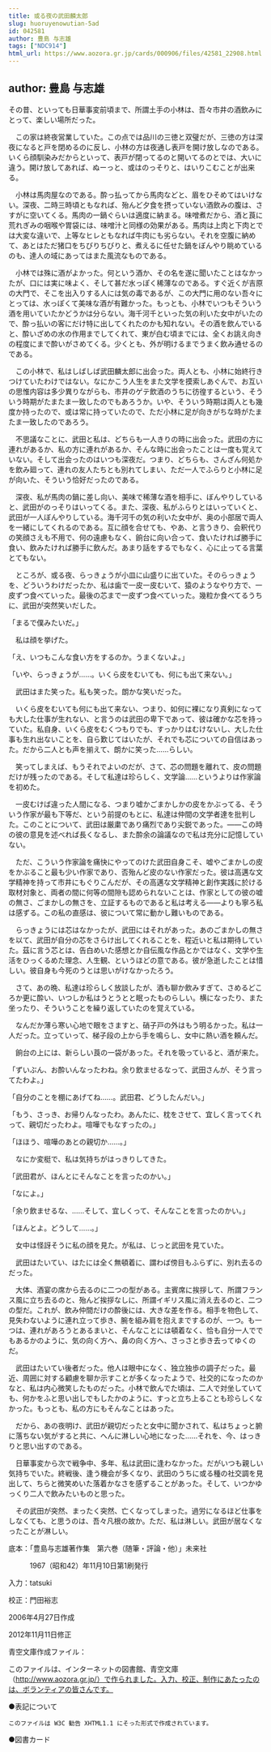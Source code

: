 ```yaml
---
title: 或る夜の武田麟太郎
slug: huoruyenowutian-5ad
id: 042581
author: 豊島 与志雄
tags: ["NDC914"]
html_url: https://www.aozora.gr.jp/cards/000906/files/42581_22908.html
---
```


## author: 豊島 与志雄

その昔、といっても日華事変前頃まで、所謂土手の小林は、吾々市井の酒飲みにとって、楽しい場所だった。

　この家は終夜営業していた。この点では品川の三徳と双璧だが、三徳の方は深夜になると戸を閉めるのに反し、小林の方は夜通し表戸を開け放しなのである。いくら顔馴染みだからといって、表戸が閉ってるのと開いてるのとでは、大いに違う。開け放してあれば、ぬーっと、或はのっそりと、はいりこむことが出来る。

　小林は馬肉屋なのである。酔っ払ってから馬肉などと、眉をひそめてはいけない。深夜、二時三時頃ともなれば、殆んど夕食を摂っていない酒飲みの腹は、さすがに空いてくる。馬肉の一鍋ぐらいは適度に納まる。味噌煮だから、酒と莨に荒れぎみの咽喉や胃袋には、味噌汁と同様の効果がある。馬肉は上肉と下肉とでは大変な違いで、上等なヒレともなれば牛肉にも劣らない。それを空腹に納めて、あとはただ猪口をちびりちびりと、煮えるに任せた鍋をぼんやり眺めているのも、達人の域にあってはまた風流なものである。

　小林では殊に酒がよかった。何という酒か、その名を遂に聞いたことはなかったが、口には実に味よく、そして甚だ水っぽく稀薄なのである。すぐ近くが吉原の大門で、そこを出入りする人には気の毒であるが、この大門に用のない吾々にとっては、水っぽくて美味な酒が有難かった。もっとも、小林でいつもそういう酒を用いていたかどうかは分らない。海千河千といった気の利いた女中がいたので、酔っ払いの客にだけ特に出してくれたのかも知れない。その酒を飲んでいると、酔いざめの水の作用までしてくれて、東が白む頃までには、全くお誂え向きの程度にまで酔いがさめてくる。少くとも、外が明けるまでうまく飲み通せるのである。

　この小林で、私はしばしば武田麟太郎に出会った。両人とも、小林に始終行きつけていたわけではない。なにかこう人生をまた文学を摸索しあぐんで、お互いの思惟内容は多少異りながらも、市井のゲテ飲酒のうちに彷徨するという、そういう時期がたまたま一致したのでもあろうか。いや、そういう時期は両人とも幾度か持ったので、或は常に持っていたので、ただ小林に足が向きがちな時がたまたま一致したのであろう。

　不思議なことに、武田と私は、どちらも一人きりの時に出会った。武田の方に連れがあるか、私の方に連れがあるか、そんな時に出会ったことは一度も覚えていない。そして出会ったのはいつも深夜だ。つまり、どちらも、さんざん何処かを飲み廻って、連れの友人たちとも別れてしまい、ただ一人でふらりと小林に足が向いた、そういう恰好だったのである。

　深夜、私が馬肉の鍋に差し向い、美味で稀薄な酒を相手に、ぼんやりしていると、武田がのっそりはいってくる。また、深夜、私がふらりとはいっていくと、武田が一人ぼんやりしている。海千河千の気の利いた女中が、奥の小部居で両人を一緒にしてくれるのである。互に顔を合せても、やあ、と言うきり、会釈代りの笑顔さえも不用で、何の遠慮もなく、餉台に向い合って、食いたければ勝手に食い、飲みたければ勝手に飲んだ。あまり話をするでもなく、心に止ってる言葉とてもない。

　ところが、或る夜、らっきょうが小皿に山盛りに出ていた。そのらっきょうを、どういうわけだったか、私は歯で一皮一皮むいて、猿のようなやり方で、一皮ずつ食べていった。最後の芯まで一皮ずつ食べていった。幾粒か食べてるうちに、武田が突然笑いだした。

「まるで僕みたいだ。」

　私は顔を挙げた。

「え、いつもこんな食い方をするのか。うまくないよ。」

「いや、らっきょうが……。いくら皮をむいても、何にも出て来ない。」

　武田はまた笑った。私も笑った。朗かな笑いだった。

　いくら皮をむいても何にも出て来ない、つまり、如何に裸になり真剣になっても大した仕事が生れない、と言うのは武田の卑下であって、彼は確かな芯を持っていた。私自身、いくら皮をむくつもりでも、すっかりはむけないし、大した仕事も生れ出ないことを、自ら歎じてはいたが、それでも芯についての自信はあった。だから二人とも声を揃えて、朗かに笑った……らしい。

　笑ってしまえば、もうそれでよいのだが、さて、芯の問題を離れて、皮の問題だけが残ったのである。そして私達は珍らしく、文学論……というよりは作家論を初めた。

　一皮むけば違った人間になる、つまり嘘かごまかしかの皮をかぶってる、そういう作家が最も下等だ、という前提のもとに、私達は仲間の文学者達を批判した。このことについて、武田は厳粛であり痛烈であり尖鋭であった。――この時の彼の意見を述べれば長くなるし、また酔余の論議なので私は充分に記憶していない。

　ただ、こういう作家論を痛快にやってのけた武田自身こそ、嘘やごまかしの皮をかぶること最も少い作家であり、否殆んど皮のない作家だった。彼は高邁な文学精神を持って市井にもぐりこんだが、その高邁な文学精神と創作実践に於ける取材対象と、両者の間に何等の間隙も認められないことは、作家としての彼の嘘の無さ、ごまかしの無さを、立証するものであると私は考える――よりも寧ろ私は感ずる。この私の直感は、彼について常に動かし難いものである。

　らっきょうには芯はなかったが、武田にはそれがあった。あのごまかしの無さを以て、武田が自分の芯をさらけ出してくれることを、程近いと私は期待していた。茲に言う芯とは、告白めいた感想とか自伝風な作品とかではなく、文学や生活をひっくるめた理念、人生観、というほどの意である。彼が急逝したことは惜しい。彼自身も今死のうとは思いがけなかったろう。

　さて、あの晩、私達は珍らしく放談したが、酒も聊か飲みすぎて、さめるどころか更に酔い、いつしか私はうとうとと眠ったものらしい。横になったり、また坐ったり、そういうことを繰り返していたのを覚えている。

　なんだか薄ら寒い心地で眼をさますと、硝子戸の外はもう明るかった。私は一人だった。立っていって、梯子段の上から手を鳴らし、女中に熱い酒を頼んだ。

　餉台の上には、新らしい莨の一袋があった。それを吸っていると、酒が来た。

「ずいぶん、お酔いんなったわね。余り飲ませるなって、武田さんが、そう言ってたわよ。」

「自分のことを棚にあげてね……。武田君、どうしたんだい。」

「もう、さっき、お帰りんなったわ。あんたに、枕をさせて、宜しく言ってくれって、親切だったわよ。喧嘩でもなすったの。」

「ほほう、喧嘩のあとの親切か……。」

　なにか変梃で、私は気持ちがはっきりしてきた。

「武田君が、ほんとにそんなことを言ったのかい。」

「なによ。」

「余り飲ませるな、……そして、宜しくって、そんなことを言ったのかい。」

「ほんとよ。どうして……。」

　女中は怪訝そうに私の顔を見た。が私は、じっと武田を見ていた。

　武田はたいてい、はたには全く無頓着に、謂わば傍目もふらずに、別れ去るのだった。

　大体、酒宴の席から去るのに二つの型がある。主賓席に挨拶して、所謂フランス風に立ち去るのと、殆んど挨拶なしに、所謂イギリス風に消え去るのと、二つの型だ。これが、飲み仲間だけの酔後には、大きな差を作る。相手を物色して、見失わないように連れ立って歩き、腕を組み肩を抱えまでするのが、一つ。も一つは、連れがあろうとあるまいと、そんなことには頓着なく、恰も自分一人ででもあるかのように、気の向く方へ、鼻の向く方へ、さっさと歩き去ってゆくのだ。

　武田はたいてい後者だった。他人は眼中になく、独立独歩の調子だった。最近、周囲に対する顧慮を聊か示すことが多くなったようで、社交的になったのかなと、私は内心微笑したものだった。小林で飲んでた頃は、二人で対坐していても、何かをふと思い出しでもしたかのように、すっと立ち上ることも珍らしくなかった。もっとも、私の方にもそんなことはあった。

　だから、あの夜明け、武田が親切だったと女中に聞かされて、私はちょっと腑に落ちない気がすると共に、へんに淋しい心地になった……それを、今、はっきりと思い出すのである。

　日華事変から次で戦争中、多年、私は武田に逢わなかった。だがいつも親しい気持ちでいた。終戦後、逢う機会が多くなり、武田のうちに或る種の社交調を見出して、ちらと微笑めいた落着かなさを感ずることがあった。そして、いつかゆっくり二人で飲みたいものと思った。

　その武田が突然、まったく突然、亡くなってしまった。過労になるほど仕事をしなくても、と思うのは、吾々凡根の故か。ただ、私は淋しい。武田が居なくなったことが淋しい。













底本：「豊島与志雄著作集　第六巻（随筆・評論・他）」未来社

　　　1967（昭和42）年11月10日第1刷発行

入力：tatsuki

校正：門田裕志

2006年4月27日作成

2012年11月11日修正

青空文庫作成ファイル：

このファイルは、インターネットの図書館、青空文庫（http://www.aozora.gr.jp/）で作られました。入力、校正、制作にあたったのは、ボランティアの皆さんです。











●表記について


	このファイルは W3C 勧告 XHTML1.1 にそった形式で作成されています。







●図書カード